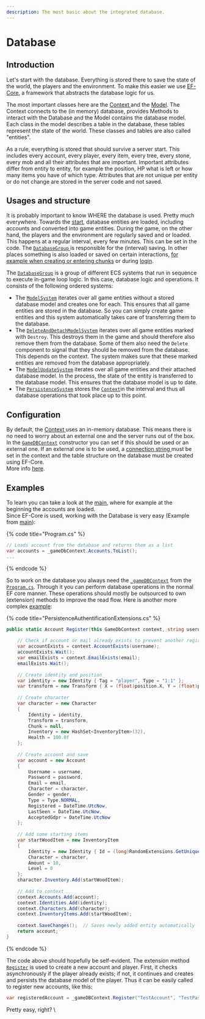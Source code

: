 ```yaml
---
description: The most basic about the integrated database.
---
```


# Database

## Introduction

Let's start with the database. Everything is stored there to save the state of the world, the players and the environment. To make this easier we use [EF-Core](https://github.com/dotnet/efcore), a framework that abstracts the database logic for us.

The most important classes here are the [Context ](https://github.com/Parallel-Origin/PO-Server/blob/78acfe53e7234d61f1cdd0f0a300ac16e9997c2c/ParallelOriginGameServer/Server/Persistence/Context.cs)and the [Model](https://github.com/Parallel-Origin/PO-Server/blob/master/ParallelOriginGameServer/Server/Persistence/Model.cs). The Context connects to the (in memory) database, provides Methods to interact with the Database and the Model contains the database model. Each class in the model describes a table in the database, these tables represent the state of the world. These classes and tables are also called "entities".

As a rule, everything is stored that should survive a server start. This includes every account, every player, every item, every tree, every stone, every mob and all their attributes that are important. Important attributes differ from entity to entity, for example the position, HP what is left or how many items you have of which type. Attributes that are not unique per entity or do not change are stored in the server code and not saved.

## Usages and structure

It is probably important to know WHERE the database is used. Pretty much everywhere. Towards the [start](https://github.com/Parallel-Origin/PO-Server/blob/78acfe53e7234d61f1cdd0f0a300ac16e9997c2c/ParallelOriginGameServer/Program.cs#L200C9-L200C57), database entities are loaded, including accounts and converted into game entities. During the game, on the other hand, the players and the environment are regularly saved and or loaded. This happens at a regular interval, every few minutes. This can be set in the code. The [`DatabaseGroup` ](https://github.com/Parallel-Origin/PO-Server/blob/78acfe53e7234d61f1cdd0f0a300ac16e9997c2c/ParallelOriginGameServer/Server/Systems/PersistenceSystems.cs#L33)is responsible for the (interval) saving. In other places something is also loaded or saved on certain interactions, [for example when creating or entering chunks](https://github.com/Parallel-Origin/PO-Server/blob/78acfe53e7234d61f1cdd0f0a300ac16e9997c2c/ParallelOriginGameServer/Server/Extensions/PersistenceEnvironmentExtensions.cs) or during [login](https://github.com/Parallel-Origin/PO-Server/blob/78acfe53e7234d61f1cdd0f0a300ac16e9997c2c/ParallelOriginGameServer/Server/Extensions/PersistenceAuthentificationExtensions.cs#L26).

The [`DatabaseGroup`](https://github.com/Parallel-Origin/PO-Server/blob/78acfe53e7234d61f1cdd0f0a300ac16e9997c2c/ParallelOriginGameServer/Server/Systems/PersistenceSystems.cs#L33) is a group of different ECS systems that run in sequence to execute in-game loop logic. In this case, database logic and operations. It consists of the following ordered systems:

* The [`ModelSystem`](https://github.com/Parallel-Origin/PO-Server/blob/78acfe53e7234d61f1cdd0f0a300ac16e9997c2c/ParallelOriginGameServer/Server/Systems/PersistenceSystems.cs#L115) iterates over all game entities without a stored database model and creates one for each. This ensures that all game entities are stored in the database. So you can simply create game entities and this system automatically takes care of transferring them to the database.
* The [`DeleteAndDetachModelSystem`](https://github.com/Parallel-Origin/PO-Server/blob/78acfe53e7234d61f1cdd0f0a300ac16e9997c2c/ParallelOriginGameServer/Server/Systems/PersistenceSystems.cs#L469C34-L469C34) iterates over all game entities marked with `Destroy`. This destroys them in the game and should therefore also remove them from the database. Some of them also need the `Delete` component to signal that they should be removed from the database. This depends on the context. The system makes sure that these marked entities are removed from the database appropriately.
* The [`ModelUpdateSystem`](https://github.com/Parallel-Origin/PO-Server/blob/78acfe53e7234d61f1cdd0f0a300ac16e9997c2c/ParallelOriginGameServer/Server/Systems/PersistenceSystems.cs#L290) iterates over all game entities and their attached database model. In the process, the state of the entity is transferred to the database model. This ensures that the database model is up to date.
* The [`PersistenceSystem`](https://github.com/Parallel-Origin/PO-Server/blob/78acfe53e7234d61f1cdd0f0a300ac16e9997c2c/ParallelOriginGameServer/Server/Systems/PersistenceSystems.cs#L57) stores the [`Context`](https://github.com/Parallel-Origin/PO-Server/blob/78acfe53e7234d61f1cdd0f0a300ac16e9997c2c/ParallelOriginGameServer/Server/Persistence/Context.cs)in the interval and thus all database operations that took place up to this point.

## Configuration

By default, the [Context ](https://github.com/Parallel-Origin/PO-Server/blob/78acfe53e7234d61f1cdd0f0a300ac16e9997c2c/ParallelOriginGameServer/Server/Persistence/Context.cs)uses an in-memory database. This means there is no need to worry about an external one and the server runs out of the box. In the [`GameDBContext`](https://github.com/Parallel-Origin/PO-Server/blob/78acfe53e7234d61f1cdd0f0a300ac16e9997c2c/ParallelOriginGameServer/Server/Persistence/Context.cs#L22) constructor you can set if this should be used or an external one. If an external one is to be used, a [connection string ](https://github.com/Parallel-Origin/PO-Server/blob/78acfe53e7234d61f1cdd0f0a300ac16e9997c2c/ParallelOriginGameServer/Server/Persistence/Context.cs#L22)must be set in the context and the table structure on the database must be created using EF-Core.\
More info [here](https://github.com/Parallel-Origin/PO-Server/tree/78acfe53e7234d61f1cdd0f0a300ac16e9997c2c#preparing).

## Examples

To learn you can take a look at the [main](https://github.com/Parallel-Origin/PO-Server/blob/78acfe53e7234d61f1cdd0f0a300ac16e9997c2c/ParallelOriginGameServer/Program.cs#L200C9-L200C57), where for example at the beginning the accounts are loaded.\
Since EF-Core is used, working with the Database is very easy (Example from [main](https://github.com/Parallel-Origin/PO-Server/blob/78acfe53e7234d61f1cdd0f0a300ac16e9997c2c/ParallelOriginGameServer/Program.cs#L200C9-L200C57)):

{% code title="Program.cs" %}
```csharp
// Loads account from the database and returns them as a list
var accounts = _gameDbContext.Accounts.ToList();
...
```
{% endcode %}

So to work on the database you always need the [`_gameDBContext`](https://github.com/Parallel-Origin/PO-Server/blob/78acfe53e7234d61f1cdd0f0a300ac16e9997c2c/ParallelOriginGameServer/Program.cs#L75) from the [`Program.cs`](https://github.com/Parallel-Origin/PO-Server/blob/78acfe53e7234d61f1cdd0f0a300ac16e9997c2c/ParallelOriginGameServer/Program.cs#L75). Through it you can perform database operations in the normal EF core manner. These operations should mostly be outsourced to own (extension) methods to improve the read flow. Here is another more complex [example](https://github.com/Parallel-Origin/PO-Server/blob/78acfe53e7234d61f1cdd0f0a300ac16e9997c2c/ParallelOriginGameServer/Server/Extensions/PersistenceAuthentificationExtensions.cs#L65):

{% code title="PersistenceAuthentificationExtensions.cs" %}
```csharp
public static Account Register(this GameDbContext context, string username, string password, string email, Gender gender, Vector2d position = default) {
        
    // Check if account or mail already exists to prevent another registration...
    var accountExists = context.AccountExists(username);
    accountExists.Wait();
    var emailExists = context.EmailExists(email);
    emailExists.Wait();
    
    // Create identity and position
    var identity = new Identity { Tag = "player", Type = "1:1" };
    var transform = new Transform { X = (float)position.X, Y = (float)position.Y, RotX = 0, RotY = 0, RotZ = 0 };
    
    // Create character
    var character = new Character
    {
        Identity = identity,
        Transform = transform,
        Chunk = null,
        Inventory = new HashSet<InventoryItem>(32),
        Health = 100.0f
    };
    
    // Create account and save
    var account = new Account
    {
        Username = username,
        Password = password,
        Email = email,
        Character = character,
        Gender = gender,
        Type = Type.NORMAL,
        Registered = DateTime.UtcNow,
        LastSeen = DateTime.UtcNow,
        AcceptedGdpr = DateTime.UtcNow
    };
    
    // Add some starting items
    var startWoodItem = new InventoryItem
    {
        Identity = new Identity { Id = (long)RandomExtensions.GetUniqueULong(), Type = Types.Gold, Tag = Tags.Item },
        Character = character,
        Amount = 10,
        Level = 0
    };
    character.Inventory.Add(startWoodItem);
    
    // Add to context
    context.Accounts.Add(account);
    context.Identities.Add(identity);
    context.Characters.Add(character);
    context.InventoryItems.Add(startWoodItem);
    
    context.SaveChanges();  // Saves newly added entity automatically
    return account;
}
```
{% endcode %}

The code above should hopefully be self-evident. The extension method [`Register`](https://github.com/Parallel-Origin/PO-Server/blob/78acfe53e7234d61f1cdd0f0a300ac16e9997c2c/ParallelOriginGameServer/Server/Extensions/PersistenceAuthentificationExtensions.cs#L65) is used to create a new account and player. First, it checks asynchronously if the player already exists; if not, it continues and creates and persists the database model of the player. Thus it can be easily called to register new accounts, like this:

```csharp
var registeredAccount = _gameDBContext.Register("TestAccount", "TestPassword", "TestEmail@gmail.com", Gender.Male, new Position{ X = 9.1f, Y = 54.1f}); 
```

Pretty easy, right? \
